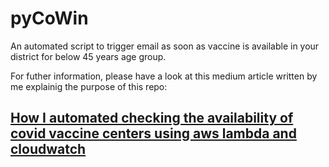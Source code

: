 # pyCoWin
An automated script to trigger email as soon as vaccine is available in your district for below 45 years age group.

For futher information, please have a look at this medium article written by me explainig the purpose of this repo:

## [How I automated checking the availability of covid vaccine centers using aws lambda and cloudwatch](https://sathu-sathvik.medium.com/how-i-automated-checking-the-availability-of-covid-vaccine-centers-using-aws-lambda-and-cloudwatch-b0f5f0f7e2df)

